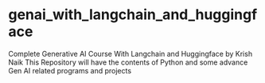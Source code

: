 # genai_with_langchain_and_huggingface
Complete Generative AI Course With Langchain and Huggingface by Krish Naik
This Repository will have the contents of Python and some advance Gen AI related programs and projects
